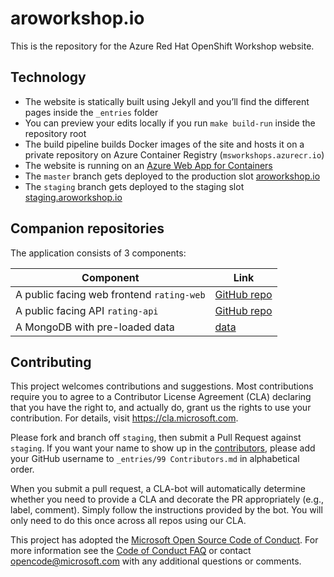 # aroworkshop.io

This is the repository for the Azure Red Hat OpenShift Workshop website.

## Technology

- The website is statically built using Jekyll and you’ll find the different pages inside the `_entries` folder
- You can preview your edits locally if you run `make build-run` inside the repository root
- The build pipeline builds Docker images of the site and hosts it on a private repository on Azure Container Registry (`msworkshops.azurecr.io`)
- The website is running on an [Azure Web App for Containers](https://azure.microsoft.com/en-us/services/app-service/containers/)
- The `master` branch gets deployed to the production slot [aroworkshop.io](http://aroworkshop.io)
- The `staging` branch gets deployed to the staging slot [staging.aroworkshop.io](http://staging.aroworkshop.io)

## Companion repositories

The application consists of 3 components:

| Component                                           | Link                                                              |
|-----------------------------------------------------|-------------------------------------------------------------------|
| A public facing web frontend `rating-web`          | [GitHub repo](https://github.com/microsoft/rating-web)         |
| A public facing API `rating-api`                   | [GitHub repo](https://github.com/microsoft/rating-api])         |
| A MongoDB with pre-loaded data                      | [data](-)                |

## Contributing

This project welcomes contributions and suggestions.  Most contributions require you to agree to a
Contributor License Agreement (CLA) declaring that you have the right to, and actually do, grant us
the rights to use your contribution. For details, visit https://cla.microsoft.com.

 Please fork and branch off `staging`, then submit a Pull Request against `staging`.
 If you want your name to show up in the [contributors](http://aroworkshop.io/#contributors), please add your GitHub username to `_entries/99 Contributors.md` in alphabetical order.

When you submit a pull request, a CLA-bot will automatically determine whether you need to provide
a CLA and decorate the PR appropriately (e.g., label, comment). Simply follow the instructions
provided by the bot. You will only need to do this once across all repos using our CLA.

This project has adopted the [Microsoft Open Source Code of Conduct](https://opensource.microsoft.com/codeofconduct/).
For more information see the [Code of Conduct FAQ](https://opensource.microsoft.com/codeofconduct/faq/) or
contact [opencode@microsoft.com](mailto:opencode@microsoft.com) with any additional questions or comments.